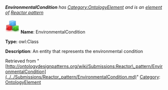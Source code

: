 ___EnvironmentalCondition__ has [Category:OntologyElement](../../Category/OntologyElement.md "Category:OntologyElement") and is an [element of](../../Property/ElementOf.md "Property:ElementOf") [Reactor pattern](../../Submissions/Reactor_pattern.md "Submissions:Reactor pattern")_


  




[![Class](../../images/thumb/2/27/Class.gif/45px-Class.gif)](../../Image/Class.gif.md "Class")
__Name__: EnvironmentalCondition 


__Type:__ owl:Class 


__Description__: An entity that represents the environmental condition 





Retrieved from "[http://ontologydesignpatterns.org/wiki/Submissions:Reactor\_pattern/EnvironmentalCondition](../../Submissions/Reactor_pattern/EnvironmentalCondition.md)"
 [Category](http://ontologydesignpatterns.org/wiki/Special:Categories "Special:Categories"): [OntologyElement](../../Category/OntologyElement.md "Category:OntologyElement")